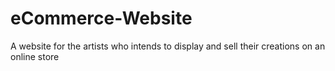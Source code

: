 # eCommerce-Website
A website for the artists who intends to display and sell their creations on an online store
